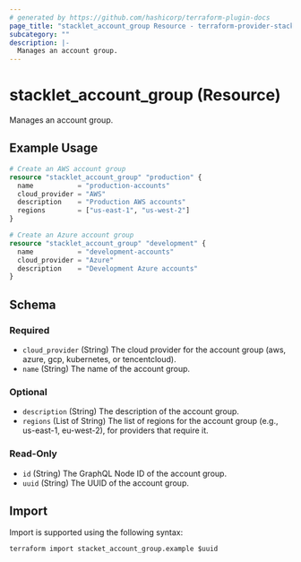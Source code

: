 ```yaml
---
# generated by https://github.com/hashicorp/terraform-plugin-docs
page_title: "stacklet_account_group Resource - terraform-provider-stacklet"
subcategory: ""
description: |-
  Manages an account group.
---
```


# stacklet_account_group (Resource)

Manages an account group.

## Example Usage

```terraform
# Create an AWS account group
resource "stacklet_account_group" "production" {
  name           = "production-accounts"
  cloud_provider = "AWS"
  description    = "Production AWS accounts"
  regions        = ["us-east-1", "us-west-2"]
}

# Create an Azure account group
resource "stacklet_account_group" "development" {
  name           = "development-accounts"
  cloud_provider = "Azure"
  description    = "Development Azure accounts"
}
```

<!-- schema generated by tfplugindocs -->
## Schema

### Required

- `cloud_provider` (String) The cloud provider for the account group (aws, azure, gcp, kubernetes, or tencentcloud).
- `name` (String) The name of the account group.

### Optional

- `description` (String) The description of the account group.
- `regions` (List of String) The list of regions for the account group (e.g., us-east-1, eu-west-2), for providers that require it.

### Read-Only

- `id` (String) The GraphQL Node ID of the account group.
- `uuid` (String) The UUID of the account group.

## Import

Import is supported using the following syntax:

```shell
terraform import stacket_account_group.example $uuid
```
